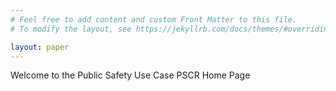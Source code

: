 ```yaml
---
# Feel free to add content and custom Front Matter to this file.
# To modify the layout, see https://jekyllrb.com/docs/themes/#overriding-theme-defaults

layout: paper
---
```

Welcome to the Public Safety Use Case PSCR Home Page

